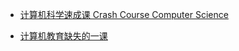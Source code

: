 

- [计算机科学速成课 Crash Course Computer Science](https://www.bilibili.com/video/BV1EW411u7th/)

- [计算机教育缺失的一课](https://www.bilibili.com/video/BV1uc411N7eK/)